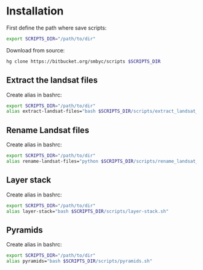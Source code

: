 # Installation

First define the path where save scripts:

```bash
export SCRIPTS_DIR="/path/to/dir"
```

Download from source:

```bash
hg clone https://bitbucket.org/smbyc/scripts $SCRIPTS_DIR
```

## Extract the landsat files

Create alias in bashrc:

```bash
export SCRIPTS_DIR="/path/to/dir"
alias extract-landsat-files="bash $SCRIPTS_DIR/scripts/extract_landsat_files.sh"
```

## Rename Landsat files

Create alias in bashrc:

```bash
export SCRIPTS_DIR="/path/to/dir"
alias rename-landsat-files="python $SCRIPTS_DIR/scripts/rename_landsat_files.py"
```

## Layer stack

Create alias in bashrc:

```bash
export SCRIPTS_DIR="/path/to/dir"
alias layer-stack="bash $SCRIPTS_DIR/scripts/layer-stack.sh"
```

## Pyramids

Create alias in bashrc:

```bash
export SCRIPTS_DIR="/path/to/dir"
alias pyramids="bash $SCRIPTS_DIR/scripts/pyramids.sh"
```